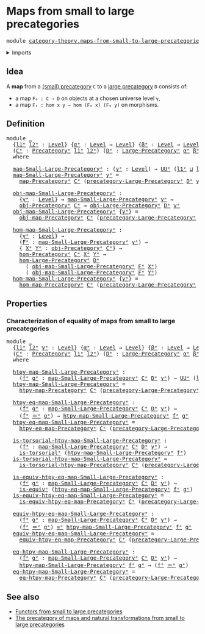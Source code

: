 # Maps from small to large precategories

<pre class="Agda"><a id="51" class="Keyword">module</a> <a id="58" href="category-theory.maps-from-small-to-large-precategories%25E1%25B5%2589.html" class="Module">category-theory.maps-from-small-to-large-precategoriesᵉ</a> <a id="114" class="Keyword">where</a>
</pre>
<details><summary>Imports</summary>

<pre class="Agda"><a id="170" class="Keyword">open</a> <a id="175" class="Keyword">import</a> <a id="182" href="category-theory.large-precategories%25E1%25B5%2589.html" class="Module">category-theory.large-precategoriesᵉ</a>
<a id="219" class="Keyword">open</a> <a id="224" class="Keyword">import</a> <a id="231" href="category-theory.maps-precategories%25E1%25B5%2589.html" class="Module">category-theory.maps-precategoriesᵉ</a>
<a id="267" class="Keyword">open</a> <a id="272" class="Keyword">import</a> <a id="279" href="category-theory.precategories%25E1%25B5%2589.html" class="Module">category-theory.precategoriesᵉ</a>

<a id="311" class="Keyword">open</a> <a id="316" class="Keyword">import</a> <a id="323" href="foundation.equivalences%25E1%25B5%2589.html" class="Module">foundation.equivalencesᵉ</a>
<a id="348" class="Keyword">open</a> <a id="353" class="Keyword">import</a> <a id="360" href="foundation.identity-types%25E1%25B5%2589.html" class="Module">foundation.identity-typesᵉ</a>
<a id="387" class="Keyword">open</a> <a id="392" class="Keyword">import</a> <a id="399" href="foundation.torsorial-type-families%25E1%25B5%2589.html" class="Module">foundation.torsorial-type-familiesᵉ</a>
<a id="435" class="Keyword">open</a> <a id="440" class="Keyword">import</a> <a id="447" href="foundation.universe-levels%25E1%25B5%2589.html" class="Module">foundation.universe-levelsᵉ</a>
</pre>
</details>

## Idea

A **map** from a [(small) precategory](category-theory.precategories.md) `C` to
a [large precategory](category-theory.large-precategories.md) `D` consists of:

- a map `F₀ : C → D` on objects at a chosen universe level `γ`,
- a map `F₁ : hom x y → hom (F₀ x) (F₀ y)` on morphisms.

## Definition

<pre class="Agda"><a id="806" class="Keyword">module</a> <a id="813" href="category-theory.maps-from-small-to-large-precategories%25E1%25B5%2589.html#813" class="Module">_</a>
  <a id="817" class="Symbol">{</a><a id="818" href="category-theory.maps-from-small-to-large-precategories%25E1%25B5%2589.html#818" class="Bound">l1ᵉ</a> <a id="822" href="category-theory.maps-from-small-to-large-precategories%25E1%25B5%2589.html#822" class="Bound">l2ᵉ</a> <a id="826" class="Symbol">:</a> <a id="828" href="Agda.Primitive.html#742" class="Postulate">Level</a><a id="833" class="Symbol">}</a> <a id="835" class="Symbol">{</a><a id="836" href="category-theory.maps-from-small-to-large-precategories%25E1%25B5%2589.html#836" class="Bound">αᵉ</a> <a id="839" class="Symbol">:</a> <a id="841" href="Agda.Primitive.html#742" class="Postulate">Level</a> <a id="847" class="Symbol">→</a> <a id="849" href="Agda.Primitive.html#742" class="Postulate">Level</a><a id="854" class="Symbol">}</a> <a id="856" class="Symbol">{</a><a id="857" href="category-theory.maps-from-small-to-large-precategories%25E1%25B5%2589.html#857" class="Bound">βᵉ</a> <a id="860" class="Symbol">:</a> <a id="862" href="Agda.Primitive.html#742" class="Postulate">Level</a> <a id="868" class="Symbol">→</a> <a id="870" href="Agda.Primitive.html#742" class="Postulate">Level</a> <a id="876" class="Symbol">→</a> <a id="878" href="Agda.Primitive.html#742" class="Postulate">Level</a><a id="883" class="Symbol">}</a>
  <a id="887" class="Symbol">(</a><a id="888" href="category-theory.maps-from-small-to-large-precategories%25E1%25B5%2589.html#888" class="Bound">Cᵉ</a> <a id="891" class="Symbol">:</a> <a id="893" href="category-theory.precategories%25E1%25B5%2589.html#3370" class="Function">Precategoryᵉ</a> <a id="906" href="category-theory.maps-from-small-to-large-precategories%25E1%25B5%2589.html#818" class="Bound">l1ᵉ</a> <a id="910" href="category-theory.maps-from-small-to-large-precategories%25E1%25B5%2589.html#822" class="Bound">l2ᵉ</a><a id="913" class="Symbol">)</a> <a id="915" class="Symbol">(</a><a id="916" href="category-theory.maps-from-small-to-large-precategories%25E1%25B5%2589.html#916" class="Bound">Dᵉ</a> <a id="919" class="Symbol">:</a> <a id="921" href="category-theory.large-precategories%25E1%25B5%2589.html#839" class="Record">Large-Precategoryᵉ</a> <a id="940" href="category-theory.maps-from-small-to-large-precategories%25E1%25B5%2589.html#836" class="Bound">αᵉ</a> <a id="943" href="category-theory.maps-from-small-to-large-precategories%25E1%25B5%2589.html#857" class="Bound">βᵉ</a><a id="945" class="Symbol">)</a>
  <a id="949" class="Keyword">where</a>

  <a id="958" href="category-theory.maps-from-small-to-large-precategories%25E1%25B5%2589.html#958" class="Function">map-Small-Large-Precategoryᵉ</a> <a id="987" class="Symbol">:</a> <a id="989" class="Symbol">(</a><a id="990" href="category-theory.maps-from-small-to-large-precategories%25E1%25B5%2589.html#990" class="Bound">γᵉ</a> <a id="993" class="Symbol">:</a> <a id="995" href="Agda.Primitive.html#742" class="Postulate">Level</a><a id="1000" class="Symbol">)</a> <a id="1002" class="Symbol">→</a> <a id="1004" href="Agda.Primitive.html#429" class="Primitive">UUᵉ</a> <a id="1008" class="Symbol">(</a><a id="1009" href="category-theory.maps-from-small-to-large-precategories%25E1%25B5%2589.html#818" class="Bound">l1ᵉ</a> <a id="1013" href="Agda.Primitive.html#961" class="Primitive Operator">⊔</a> <a id="1015" href="category-theory.maps-from-small-to-large-precategories%25E1%25B5%2589.html#822" class="Bound">l2ᵉ</a> <a id="1019" href="Agda.Primitive.html#961" class="Primitive Operator">⊔</a> <a id="1021" href="category-theory.maps-from-small-to-large-precategories%25E1%25B5%2589.html#836" class="Bound">αᵉ</a> <a id="1024" href="category-theory.maps-from-small-to-large-precategories%25E1%25B5%2589.html#990" class="Bound">γᵉ</a> <a id="1027" href="Agda.Primitive.html#961" class="Primitive Operator">⊔</a> <a id="1029" href="category-theory.maps-from-small-to-large-precategories%25E1%25B5%2589.html#857" class="Bound">βᵉ</a> <a id="1032" href="category-theory.maps-from-small-to-large-precategories%25E1%25B5%2589.html#990" class="Bound">γᵉ</a> <a id="1035" href="category-theory.maps-from-small-to-large-precategories%25E1%25B5%2589.html#990" class="Bound">γᵉ</a><a id="1037" class="Symbol">)</a>
  <a id="1041" href="category-theory.maps-from-small-to-large-precategories%25E1%25B5%2589.html#958" class="Function">map-Small-Large-Precategoryᵉ</a> <a id="1070" href="category-theory.maps-from-small-to-large-precategories%25E1%25B5%2589.html#1070" class="Bound">γᵉ</a> <a id="1073" class="Symbol">=</a>
    <a id="1079" href="category-theory.maps-precategories%25E1%25B5%2589.html#1332" class="Function">map-Precategoryᵉ</a> <a id="1096" href="category-theory.maps-from-small-to-large-precategories%25E1%25B5%2589.html#888" class="Bound">Cᵉ</a> <a id="1099" class="Symbol">(</a><a id="1100" href="category-theory.large-precategories%25E1%25B5%2589.html#6597" class="Function">precategory-Large-Precategoryᵉ</a> <a id="1131" href="category-theory.maps-from-small-to-large-precategories%25E1%25B5%2589.html#916" class="Bound">Dᵉ</a> <a id="1134" href="category-theory.maps-from-small-to-large-precategories%25E1%25B5%2589.html#1070" class="Bound">γᵉ</a><a id="1136" class="Symbol">)</a>

  <a id="1141" href="category-theory.maps-from-small-to-large-precategories%25E1%25B5%2589.html#1141" class="Function">obj-map-Small-Large-Precategoryᵉ</a> <a id="1174" class="Symbol">:</a>
    <a id="1180" class="Symbol">{</a><a id="1181" href="category-theory.maps-from-small-to-large-precategories%25E1%25B5%2589.html#1181" class="Bound">γᵉ</a> <a id="1184" class="Symbol">:</a> <a id="1186" href="Agda.Primitive.html#742" class="Postulate">Level</a><a id="1191" class="Symbol">}</a> <a id="1193" class="Symbol">→</a> <a id="1195" href="category-theory.maps-from-small-to-large-precategories%25E1%25B5%2589.html#958" class="Function">map-Small-Large-Precategoryᵉ</a> <a id="1224" href="category-theory.maps-from-small-to-large-precategories%25E1%25B5%2589.html#1181" class="Bound">γᵉ</a> <a id="1227" class="Symbol">→</a>
    <a id="1233" href="category-theory.precategories%25E1%25B5%2589.html#4836" class="Function">obj-Precategoryᵉ</a> <a id="1250" href="category-theory.maps-from-small-to-large-precategories%25E1%25B5%2589.html#888" class="Bound">Cᵉ</a> <a id="1253" class="Symbol">→</a> <a id="1255" href="category-theory.large-precategories%25E1%25B5%2589.html#934" class="Field">obj-Large-Precategoryᵉ</a> <a id="1278" href="category-theory.maps-from-small-to-large-precategories%25E1%25B5%2589.html#916" class="Bound">Dᵉ</a> <a id="1281" href="category-theory.maps-from-small-to-large-precategories%25E1%25B5%2589.html#1181" class="Bound">γᵉ</a>
  <a id="1286" href="category-theory.maps-from-small-to-large-precategories%25E1%25B5%2589.html#1141" class="Function">obj-map-Small-Large-Precategoryᵉ</a> <a id="1319" class="Symbol">{</a><a id="1320" href="category-theory.maps-from-small-to-large-precategories%25E1%25B5%2589.html#1320" class="Bound">γᵉ</a><a id="1322" class="Symbol">}</a> <a id="1324" class="Symbol">=</a>
    <a id="1330" href="category-theory.maps-precategories%25E1%25B5%2589.html#1498" class="Function">obj-map-Precategoryᵉ</a> <a id="1351" href="category-theory.maps-from-small-to-large-precategories%25E1%25B5%2589.html#888" class="Bound">Cᵉ</a> <a id="1354" class="Symbol">(</a><a id="1355" href="category-theory.large-precategories%25E1%25B5%2589.html#6597" class="Function">precategory-Large-Precategoryᵉ</a> <a id="1386" href="category-theory.maps-from-small-to-large-precategories%25E1%25B5%2589.html#916" class="Bound">Dᵉ</a> <a id="1389" href="category-theory.maps-from-small-to-large-precategories%25E1%25B5%2589.html#1320" class="Bound">γᵉ</a><a id="1391" class="Symbol">)</a>

  <a id="1396" href="category-theory.maps-from-small-to-large-precategories%25E1%25B5%2589.html#1396" class="Function">hom-map-Small-Large-Precategoryᵉ</a> <a id="1429" class="Symbol">:</a>
    <a id="1435" class="Symbol">{</a><a id="1436" href="category-theory.maps-from-small-to-large-precategories%25E1%25B5%2589.html#1436" class="Bound">γᵉ</a> <a id="1439" class="Symbol">:</a> <a id="1441" href="Agda.Primitive.html#742" class="Postulate">Level</a><a id="1446" class="Symbol">}</a> <a id="1448" class="Symbol">→</a>
    <a id="1454" class="Symbol">(</a><a id="1455" href="category-theory.maps-from-small-to-large-precategories%25E1%25B5%2589.html#1455" class="Bound">Fᵉ</a> <a id="1458" class="Symbol">:</a> <a id="1460" href="category-theory.maps-from-small-to-large-precategories%25E1%25B5%2589.html#958" class="Function">map-Small-Large-Precategoryᵉ</a> <a id="1489" href="category-theory.maps-from-small-to-large-precategories%25E1%25B5%2589.html#1436" class="Bound">γᵉ</a><a id="1491" class="Symbol">)</a> <a id="1493" class="Symbol">→</a>
    <a id="1499" class="Symbol">{</a> <a id="1501" href="category-theory.maps-from-small-to-large-precategories%25E1%25B5%2589.html#1501" class="Bound">Xᵉ</a> <a id="1504" href="category-theory.maps-from-small-to-large-precategories%25E1%25B5%2589.html#1504" class="Bound">Yᵉ</a> <a id="1507" class="Symbol">:</a> <a id="1509" href="category-theory.precategories%25E1%25B5%2589.html#4836" class="Function">obj-Precategoryᵉ</a> <a id="1526" href="category-theory.maps-from-small-to-large-precategories%25E1%25B5%2589.html#888" class="Bound">Cᵉ</a><a id="1528" class="Symbol">}</a> <a id="1530" class="Symbol">→</a>
    <a id="1536" href="category-theory.precategories%25E1%25B5%2589.html#4999" class="Function">hom-Precategoryᵉ</a> <a id="1553" href="category-theory.maps-from-small-to-large-precategories%25E1%25B5%2589.html#888" class="Bound">Cᵉ</a> <a id="1556" href="category-theory.maps-from-small-to-large-precategories%25E1%25B5%2589.html#1501" class="Bound">Xᵉ</a> <a id="1559" href="category-theory.maps-from-small-to-large-precategories%25E1%25B5%2589.html#1504" class="Bound">Yᵉ</a> <a id="1562" class="Symbol">→</a>
    <a id="1568" href="category-theory.large-precategories%25E1%25B5%2589.html#1149" class="Function">hom-Large-Precategoryᵉ</a> <a id="1591" href="category-theory.maps-from-small-to-large-precategories%25E1%25B5%2589.html#916" class="Bound">Dᵉ</a>
      <a id="1600" class="Symbol">(</a> <a id="1602" href="category-theory.maps-from-small-to-large-precategories%25E1%25B5%2589.html#1141" class="Function">obj-map-Small-Large-Precategoryᵉ</a> <a id="1635" href="category-theory.maps-from-small-to-large-precategories%25E1%25B5%2589.html#1455" class="Bound">Fᵉ</a> <a id="1638" href="category-theory.maps-from-small-to-large-precategories%25E1%25B5%2589.html#1501" class="Bound">Xᵉ</a><a id="1640" class="Symbol">)</a>
      <a id="1648" class="Symbol">(</a> <a id="1650" href="category-theory.maps-from-small-to-large-precategories%25E1%25B5%2589.html#1141" class="Function">obj-map-Small-Large-Precategoryᵉ</a> <a id="1683" href="category-theory.maps-from-small-to-large-precategories%25E1%25B5%2589.html#1455" class="Bound">Fᵉ</a> <a id="1686" href="category-theory.maps-from-small-to-large-precategories%25E1%25B5%2589.html#1504" class="Bound">Yᵉ</a><a id="1688" class="Symbol">)</a>
  <a id="1692" href="category-theory.maps-from-small-to-large-precategories%25E1%25B5%2589.html#1396" class="Function">hom-map-Small-Large-Precategoryᵉ</a> <a id="1725" class="Symbol">{</a><a id="1726" href="category-theory.maps-from-small-to-large-precategories%25E1%25B5%2589.html#1726" class="Bound">γᵉ</a><a id="1728" class="Symbol">}</a> <a id="1730" class="Symbol">=</a>
    <a id="1736" href="category-theory.maps-precategories%25E1%25B5%2589.html#1720" class="Function">hom-map-Precategoryᵉ</a> <a id="1757" href="category-theory.maps-from-small-to-large-precategories%25E1%25B5%2589.html#888" class="Bound">Cᵉ</a> <a id="1760" class="Symbol">(</a><a id="1761" href="category-theory.large-precategories%25E1%25B5%2589.html#6597" class="Function">precategory-Large-Precategoryᵉ</a> <a id="1792" href="category-theory.maps-from-small-to-large-precategories%25E1%25B5%2589.html#916" class="Bound">Dᵉ</a> <a id="1795" href="category-theory.maps-from-small-to-large-precategories%25E1%25B5%2589.html#1726" class="Bound">γᵉ</a><a id="1797" class="Symbol">)</a>
</pre>
## Properties

### Characterization of equality of maps from small to large precategories

<pre class="Agda"><a id="1903" class="Keyword">module</a> <a id="1910" href="category-theory.maps-from-small-to-large-precategories%25E1%25B5%2589.html#1910" class="Module">_</a>
  <a id="1914" class="Symbol">{</a><a id="1915" href="category-theory.maps-from-small-to-large-precategories%25E1%25B5%2589.html#1915" class="Bound">l1ᵉ</a> <a id="1919" href="category-theory.maps-from-small-to-large-precategories%25E1%25B5%2589.html#1919" class="Bound">l2ᵉ</a> <a id="1923" href="category-theory.maps-from-small-to-large-precategories%25E1%25B5%2589.html#1923" class="Bound">γᵉ</a> <a id="1926" class="Symbol">:</a> <a id="1928" href="Agda.Primitive.html#742" class="Postulate">Level</a><a id="1933" class="Symbol">}</a> <a id="1935" class="Symbol">{</a><a id="1936" href="category-theory.maps-from-small-to-large-precategories%25E1%25B5%2589.html#1936" class="Bound">αᵉ</a> <a id="1939" class="Symbol">:</a> <a id="1941" href="Agda.Primitive.html#742" class="Postulate">Level</a> <a id="1947" class="Symbol">→</a> <a id="1949" href="Agda.Primitive.html#742" class="Postulate">Level</a><a id="1954" class="Symbol">}</a> <a id="1956" class="Symbol">{</a><a id="1957" href="category-theory.maps-from-small-to-large-precategories%25E1%25B5%2589.html#1957" class="Bound">βᵉ</a> <a id="1960" class="Symbol">:</a> <a id="1962" href="Agda.Primitive.html#742" class="Postulate">Level</a> <a id="1968" class="Symbol">→</a> <a id="1970" href="Agda.Primitive.html#742" class="Postulate">Level</a> <a id="1976" class="Symbol">→</a> <a id="1978" href="Agda.Primitive.html#742" class="Postulate">Level</a><a id="1983" class="Symbol">}</a>
  <a id="1987" class="Symbol">(</a><a id="1988" href="category-theory.maps-from-small-to-large-precategories%25E1%25B5%2589.html#1988" class="Bound">Cᵉ</a> <a id="1991" class="Symbol">:</a> <a id="1993" href="category-theory.precategories%25E1%25B5%2589.html#3370" class="Function">Precategoryᵉ</a> <a id="2006" href="category-theory.maps-from-small-to-large-precategories%25E1%25B5%2589.html#1915" class="Bound">l1ᵉ</a> <a id="2010" href="category-theory.maps-from-small-to-large-precategories%25E1%25B5%2589.html#1919" class="Bound">l2ᵉ</a><a id="2013" class="Symbol">)</a> <a id="2015" class="Symbol">(</a><a id="2016" href="category-theory.maps-from-small-to-large-precategories%25E1%25B5%2589.html#2016" class="Bound">Dᵉ</a> <a id="2019" class="Symbol">:</a> <a id="2021" href="category-theory.large-precategories%25E1%25B5%2589.html#839" class="Record">Large-Precategoryᵉ</a> <a id="2040" href="category-theory.maps-from-small-to-large-precategories%25E1%25B5%2589.html#1936" class="Bound">αᵉ</a> <a id="2043" href="category-theory.maps-from-small-to-large-precategories%25E1%25B5%2589.html#1957" class="Bound">βᵉ</a><a id="2045" class="Symbol">)</a>
  <a id="2049" class="Keyword">where</a>

  <a id="2058" href="category-theory.maps-from-small-to-large-precategories%25E1%25B5%2589.html#2058" class="Function">htpy-map-Small-Large-Precategoryᵉ</a> <a id="2092" class="Symbol">:</a>
    <a id="2098" class="Symbol">(</a><a id="2099" href="category-theory.maps-from-small-to-large-precategories%25E1%25B5%2589.html#2099" class="Bound">fᵉ</a> <a id="2102" href="category-theory.maps-from-small-to-large-precategories%25E1%25B5%2589.html#2102" class="Bound">gᵉ</a> <a id="2105" class="Symbol">:</a> <a id="2107" href="category-theory.maps-from-small-to-large-precategories%25E1%25B5%2589.html#958" class="Function">map-Small-Large-Precategoryᵉ</a> <a id="2136" href="category-theory.maps-from-small-to-large-precategories%25E1%25B5%2589.html#1988" class="Bound">Cᵉ</a> <a id="2139" href="category-theory.maps-from-small-to-large-precategories%25E1%25B5%2589.html#2016" class="Bound">Dᵉ</a> <a id="2142" href="category-theory.maps-from-small-to-large-precategories%25E1%25B5%2589.html#1923" class="Bound">γᵉ</a><a id="2144" class="Symbol">)</a> <a id="2146" class="Symbol">→</a> <a id="2148" href="Agda.Primitive.html#429" class="Primitive">UUᵉ</a> <a id="2152" class="Symbol">(</a><a id="2153" href="category-theory.maps-from-small-to-large-precategories%25E1%25B5%2589.html#1915" class="Bound">l1ᵉ</a> <a id="2157" href="Agda.Primitive.html#961" class="Primitive Operator">⊔</a> <a id="2159" href="category-theory.maps-from-small-to-large-precategories%25E1%25B5%2589.html#1919" class="Bound">l2ᵉ</a> <a id="2163" href="Agda.Primitive.html#961" class="Primitive Operator">⊔</a> <a id="2165" href="category-theory.maps-from-small-to-large-precategories%25E1%25B5%2589.html#1936" class="Bound">αᵉ</a> <a id="2168" href="category-theory.maps-from-small-to-large-precategories%25E1%25B5%2589.html#1923" class="Bound">γᵉ</a> <a id="2171" href="Agda.Primitive.html#961" class="Primitive Operator">⊔</a> <a id="2173" href="category-theory.maps-from-small-to-large-precategories%25E1%25B5%2589.html#1957" class="Bound">βᵉ</a> <a id="2176" href="category-theory.maps-from-small-to-large-precategories%25E1%25B5%2589.html#1923" class="Bound">γᵉ</a> <a id="2179" href="category-theory.maps-from-small-to-large-precategories%25E1%25B5%2589.html#1923" class="Bound">γᵉ</a><a id="2181" class="Symbol">)</a>
  <a id="2185" href="category-theory.maps-from-small-to-large-precategories%25E1%25B5%2589.html#2058" class="Function">htpy-map-Small-Large-Precategoryᵉ</a> <a id="2219" class="Symbol">=</a>
    <a id="2225" href="category-theory.maps-precategories%25E1%25B5%2589.html#4594" class="Function">htpy-map-Precategoryᵉ</a> <a id="2247" href="category-theory.maps-from-small-to-large-precategories%25E1%25B5%2589.html#1988" class="Bound">Cᵉ</a> <a id="2250" class="Symbol">(</a><a id="2251" href="category-theory.large-precategories%25E1%25B5%2589.html#6597" class="Function">precategory-Large-Precategoryᵉ</a> <a id="2282" href="category-theory.maps-from-small-to-large-precategories%25E1%25B5%2589.html#2016" class="Bound">Dᵉ</a> <a id="2285" href="category-theory.maps-from-small-to-large-precategories%25E1%25B5%2589.html#1923" class="Bound">γᵉ</a><a id="2287" class="Symbol">)</a>

  <a id="2292" href="category-theory.maps-from-small-to-large-precategories%25E1%25B5%2589.html#2292" class="Function">htpy-eq-map-Small-Large-Precategoryᵉ</a> <a id="2329" class="Symbol">:</a>
    <a id="2335" class="Symbol">(</a><a id="2336" href="category-theory.maps-from-small-to-large-precategories%25E1%25B5%2589.html#2336" class="Bound">fᵉ</a> <a id="2339" href="category-theory.maps-from-small-to-large-precategories%25E1%25B5%2589.html#2339" class="Bound">gᵉ</a> <a id="2342" class="Symbol">:</a> <a id="2344" href="category-theory.maps-from-small-to-large-precategories%25E1%25B5%2589.html#958" class="Function">map-Small-Large-Precategoryᵉ</a> <a id="2373" href="category-theory.maps-from-small-to-large-precategories%25E1%25B5%2589.html#1988" class="Bound">Cᵉ</a> <a id="2376" href="category-theory.maps-from-small-to-large-precategories%25E1%25B5%2589.html#2016" class="Bound">Dᵉ</a> <a id="2379" href="category-theory.maps-from-small-to-large-precategories%25E1%25B5%2589.html#1923" class="Bound">γᵉ</a><a id="2381" class="Symbol">)</a> <a id="2383" class="Symbol">→</a>
    <a id="2389" class="Symbol">(</a><a id="2390" href="category-theory.maps-from-small-to-large-precategories%25E1%25B5%2589.html#2336" class="Bound">fᵉ</a> <a id="2393" href="foundation-core.identity-types%25E1%25B5%2589.html#2730" class="Function Operator">＝ᵉ</a> <a id="2396" href="category-theory.maps-from-small-to-large-precategories%25E1%25B5%2589.html#2339" class="Bound">gᵉ</a><a id="2398" class="Symbol">)</a> <a id="2400" class="Symbol">→</a> <a id="2402" href="category-theory.maps-from-small-to-large-precategories%25E1%25B5%2589.html#2058" class="Function">htpy-map-Small-Large-Precategoryᵉ</a> <a id="2436" href="category-theory.maps-from-small-to-large-precategories%25E1%25B5%2589.html#2336" class="Bound">fᵉ</a> <a id="2439" href="category-theory.maps-from-small-to-large-precategories%25E1%25B5%2589.html#2339" class="Bound">gᵉ</a>
  <a id="2444" href="category-theory.maps-from-small-to-large-precategories%25E1%25B5%2589.html#2292" class="Function">htpy-eq-map-Small-Large-Precategoryᵉ</a> <a id="2481" class="Symbol">=</a>
    <a id="2487" href="category-theory.maps-precategories%25E1%25B5%2589.html#5149" class="Function">htpy-eq-map-Precategoryᵉ</a> <a id="2512" href="category-theory.maps-from-small-to-large-precategories%25E1%25B5%2589.html#1988" class="Bound">Cᵉ</a> <a id="2515" class="Symbol">(</a><a id="2516" href="category-theory.large-precategories%25E1%25B5%2589.html#6597" class="Function">precategory-Large-Precategoryᵉ</a> <a id="2547" href="category-theory.maps-from-small-to-large-precategories%25E1%25B5%2589.html#2016" class="Bound">Dᵉ</a> <a id="2550" href="category-theory.maps-from-small-to-large-precategories%25E1%25B5%2589.html#1923" class="Bound">γᵉ</a><a id="2552" class="Symbol">)</a>

  <a id="2557" href="category-theory.maps-from-small-to-large-precategories%25E1%25B5%2589.html#2557" class="Function">is-torsorial-htpy-map-Small-Large-Precategoryᵉ</a> <a id="2604" class="Symbol">:</a>
    <a id="2610" class="Symbol">(</a><a id="2611" href="category-theory.maps-from-small-to-large-precategories%25E1%25B5%2589.html#2611" class="Bound">fᵉ</a> <a id="2614" class="Symbol">:</a> <a id="2616" href="category-theory.maps-from-small-to-large-precategories%25E1%25B5%2589.html#958" class="Function">map-Small-Large-Precategoryᵉ</a> <a id="2645" href="category-theory.maps-from-small-to-large-precategories%25E1%25B5%2589.html#1988" class="Bound">Cᵉ</a> <a id="2648" href="category-theory.maps-from-small-to-large-precategories%25E1%25B5%2589.html#2016" class="Bound">Dᵉ</a> <a id="2651" href="category-theory.maps-from-small-to-large-precategories%25E1%25B5%2589.html#1923" class="Bound">γᵉ</a><a id="2653" class="Symbol">)</a> <a id="2655" class="Symbol">→</a>
    <a id="2661" href="foundation-core.torsorial-type-families%25E1%25B5%2589.html#2479" class="Function">is-torsorialᵉ</a> <a id="2675" class="Symbol">(</a><a id="2676" href="category-theory.maps-from-small-to-large-precategories%25E1%25B5%2589.html#2058" class="Function">htpy-map-Small-Large-Precategoryᵉ</a> <a id="2710" href="category-theory.maps-from-small-to-large-precategories%25E1%25B5%2589.html#2611" class="Bound">fᵉ</a><a id="2712" class="Symbol">)</a>
  <a id="2716" href="category-theory.maps-from-small-to-large-precategories%25E1%25B5%2589.html#2557" class="Function">is-torsorial-htpy-map-Small-Large-Precategoryᵉ</a> <a id="2763" class="Symbol">=</a>
    <a id="2769" href="category-theory.maps-precategories%25E1%25B5%2589.html#5329" class="Function">is-torsorial-htpy-map-Precategoryᵉ</a> <a id="2804" href="category-theory.maps-from-small-to-large-precategories%25E1%25B5%2589.html#1988" class="Bound">Cᵉ</a> <a id="2807" class="Symbol">(</a><a id="2808" href="category-theory.large-precategories%25E1%25B5%2589.html#6597" class="Function">precategory-Large-Precategoryᵉ</a> <a id="2839" href="category-theory.maps-from-small-to-large-precategories%25E1%25B5%2589.html#2016" class="Bound">Dᵉ</a> <a id="2842" href="category-theory.maps-from-small-to-large-precategories%25E1%25B5%2589.html#1923" class="Bound">γᵉ</a><a id="2844" class="Symbol">)</a>

  <a id="2849" href="category-theory.maps-from-small-to-large-precategories%25E1%25B5%2589.html#2849" class="Function">is-equiv-htpy-eq-map-Small-Large-Precategoryᵉ</a> <a id="2895" class="Symbol">:</a>
    <a id="2901" class="Symbol">(</a><a id="2902" href="category-theory.maps-from-small-to-large-precategories%25E1%25B5%2589.html#2902" class="Bound">fᵉ</a> <a id="2905" href="category-theory.maps-from-small-to-large-precategories%25E1%25B5%2589.html#2905" class="Bound">gᵉ</a> <a id="2908" class="Symbol">:</a> <a id="2910" href="category-theory.maps-from-small-to-large-precategories%25E1%25B5%2589.html#958" class="Function">map-Small-Large-Precategoryᵉ</a> <a id="2939" href="category-theory.maps-from-small-to-large-precategories%25E1%25B5%2589.html#1988" class="Bound">Cᵉ</a> <a id="2942" href="category-theory.maps-from-small-to-large-precategories%25E1%25B5%2589.html#2016" class="Bound">Dᵉ</a> <a id="2945" href="category-theory.maps-from-small-to-large-precategories%25E1%25B5%2589.html#1923" class="Bound">γᵉ</a><a id="2947" class="Symbol">)</a> <a id="2949" class="Symbol">→</a>
    <a id="2955" href="foundation-core.equivalences%25E1%25B5%2589.html#1553" class="Function">is-equivᵉ</a> <a id="2965" class="Symbol">(</a><a id="2966" href="category-theory.maps-from-small-to-large-precategories%25E1%25B5%2589.html#2292" class="Function">htpy-eq-map-Small-Large-Precategoryᵉ</a> <a id="3003" href="category-theory.maps-from-small-to-large-precategories%25E1%25B5%2589.html#2902" class="Bound">fᵉ</a> <a id="3006" href="category-theory.maps-from-small-to-large-precategories%25E1%25B5%2589.html#2905" class="Bound">gᵉ</a><a id="3008" class="Symbol">)</a>
  <a id="3012" href="category-theory.maps-from-small-to-large-precategories%25E1%25B5%2589.html#2849" class="Function">is-equiv-htpy-eq-map-Small-Large-Precategoryᵉ</a> <a id="3058" class="Symbol">=</a>
    <a id="3064" href="category-theory.maps-precategories%25E1%25B5%2589.html#6447" class="Function">is-equiv-htpy-eq-map-Precategoryᵉ</a> <a id="3098" href="category-theory.maps-from-small-to-large-precategories%25E1%25B5%2589.html#1988" class="Bound">Cᵉ</a> <a id="3101" class="Symbol">(</a><a id="3102" href="category-theory.large-precategories%25E1%25B5%2589.html#6597" class="Function">precategory-Large-Precategoryᵉ</a> <a id="3133" href="category-theory.maps-from-small-to-large-precategories%25E1%25B5%2589.html#2016" class="Bound">Dᵉ</a> <a id="3136" href="category-theory.maps-from-small-to-large-precategories%25E1%25B5%2589.html#1923" class="Bound">γᵉ</a><a id="3138" class="Symbol">)</a>

  <a id="3143" href="category-theory.maps-from-small-to-large-precategories%25E1%25B5%2589.html#3143" class="Function">equiv-htpy-eq-map-Small-Large-Precategoryᵉ</a> <a id="3186" class="Symbol">:</a>
    <a id="3192" class="Symbol">(</a><a id="3193" href="category-theory.maps-from-small-to-large-precategories%25E1%25B5%2589.html#3193" class="Bound">fᵉ</a> <a id="3196" href="category-theory.maps-from-small-to-large-precategories%25E1%25B5%2589.html#3196" class="Bound">gᵉ</a> <a id="3199" class="Symbol">:</a> <a id="3201" href="category-theory.maps-from-small-to-large-precategories%25E1%25B5%2589.html#958" class="Function">map-Small-Large-Precategoryᵉ</a> <a id="3230" href="category-theory.maps-from-small-to-large-precategories%25E1%25B5%2589.html#1988" class="Bound">Cᵉ</a> <a id="3233" href="category-theory.maps-from-small-to-large-precategories%25E1%25B5%2589.html#2016" class="Bound">Dᵉ</a> <a id="3236" href="category-theory.maps-from-small-to-large-precategories%25E1%25B5%2589.html#1923" class="Bound">γᵉ</a><a id="3238" class="Symbol">)</a> <a id="3240" class="Symbol">→</a>
    <a id="3246" class="Symbol">(</a><a id="3247" href="category-theory.maps-from-small-to-large-precategories%25E1%25B5%2589.html#3193" class="Bound">fᵉ</a> <a id="3250" href="foundation-core.identity-types%25E1%25B5%2589.html#2730" class="Function Operator">＝ᵉ</a> <a id="3253" href="category-theory.maps-from-small-to-large-precategories%25E1%25B5%2589.html#3196" class="Bound">gᵉ</a><a id="3255" class="Symbol">)</a> <a id="3257" href="foundation-core.equivalences%25E1%25B5%2589.html#2662" class="Function Operator">≃ᵉ</a> <a id="3260" href="category-theory.maps-from-small-to-large-precategories%25E1%25B5%2589.html#2058" class="Function">htpy-map-Small-Large-Precategoryᵉ</a> <a id="3294" href="category-theory.maps-from-small-to-large-precategories%25E1%25B5%2589.html#3193" class="Bound">fᵉ</a> <a id="3297" href="category-theory.maps-from-small-to-large-precategories%25E1%25B5%2589.html#3196" class="Bound">gᵉ</a>
  <a id="3302" href="category-theory.maps-from-small-to-large-precategories%25E1%25B5%2589.html#3143" class="Function">equiv-htpy-eq-map-Small-Large-Precategoryᵉ</a> <a id="3345" class="Symbol">=</a>
    <a id="3351" href="category-theory.maps-precategories%25E1%25B5%2589.html#6721" class="Function">equiv-htpy-eq-map-Precategoryᵉ</a> <a id="3382" href="category-theory.maps-from-small-to-large-precategories%25E1%25B5%2589.html#1988" class="Bound">Cᵉ</a> <a id="3385" class="Symbol">(</a><a id="3386" href="category-theory.large-precategories%25E1%25B5%2589.html#6597" class="Function">precategory-Large-Precategoryᵉ</a> <a id="3417" href="category-theory.maps-from-small-to-large-precategories%25E1%25B5%2589.html#2016" class="Bound">Dᵉ</a> <a id="3420" href="category-theory.maps-from-small-to-large-precategories%25E1%25B5%2589.html#1923" class="Bound">γᵉ</a><a id="3422" class="Symbol">)</a>

  <a id="3427" href="category-theory.maps-from-small-to-large-precategories%25E1%25B5%2589.html#3427" class="Function">eq-htpy-map-Small-Large-Precategoryᵉ</a> <a id="3464" class="Symbol">:</a>
    <a id="3470" class="Symbol">(</a><a id="3471" href="category-theory.maps-from-small-to-large-precategories%25E1%25B5%2589.html#3471" class="Bound">fᵉ</a> <a id="3474" href="category-theory.maps-from-small-to-large-precategories%25E1%25B5%2589.html#3474" class="Bound">gᵉ</a> <a id="3477" class="Symbol">:</a> <a id="3479" href="category-theory.maps-from-small-to-large-precategories%25E1%25B5%2589.html#958" class="Function">map-Small-Large-Precategoryᵉ</a> <a id="3508" href="category-theory.maps-from-small-to-large-precategories%25E1%25B5%2589.html#1988" class="Bound">Cᵉ</a> <a id="3511" href="category-theory.maps-from-small-to-large-precategories%25E1%25B5%2589.html#2016" class="Bound">Dᵉ</a> <a id="3514" href="category-theory.maps-from-small-to-large-precategories%25E1%25B5%2589.html#1923" class="Bound">γᵉ</a><a id="3516" class="Symbol">)</a> <a id="3518" class="Symbol">→</a>
    <a id="3524" href="category-theory.maps-from-small-to-large-precategories%25E1%25B5%2589.html#2058" class="Function">htpy-map-Small-Large-Precategoryᵉ</a> <a id="3558" href="category-theory.maps-from-small-to-large-precategories%25E1%25B5%2589.html#3471" class="Bound">fᵉ</a> <a id="3561" href="category-theory.maps-from-small-to-large-precategories%25E1%25B5%2589.html#3474" class="Bound">gᵉ</a> <a id="3564" class="Symbol">→</a> <a id="3566" class="Symbol">(</a><a id="3567" href="category-theory.maps-from-small-to-large-precategories%25E1%25B5%2589.html#3471" class="Bound">fᵉ</a> <a id="3570" href="foundation-core.identity-types%25E1%25B5%2589.html#2730" class="Function Operator">＝ᵉ</a> <a id="3573" href="category-theory.maps-from-small-to-large-precategories%25E1%25B5%2589.html#3474" class="Bound">gᵉ</a><a id="3575" class="Symbol">)</a>
  <a id="3579" href="category-theory.maps-from-small-to-large-precategories%25E1%25B5%2589.html#3427" class="Function">eq-htpy-map-Small-Large-Precategoryᵉ</a> <a id="3616" class="Symbol">=</a>
    <a id="3622" href="category-theory.maps-precategories%25E1%25B5%2589.html#7005" class="Function">eq-htpy-map-Precategoryᵉ</a> <a id="3647" href="category-theory.maps-from-small-to-large-precategories%25E1%25B5%2589.html#1988" class="Bound">Cᵉ</a> <a id="3650" class="Symbol">(</a><a id="3651" href="category-theory.large-precategories%25E1%25B5%2589.html#6597" class="Function">precategory-Large-Precategoryᵉ</a> <a id="3682" href="category-theory.maps-from-small-to-large-precategories%25E1%25B5%2589.html#2016" class="Bound">Dᵉ</a> <a id="3685" href="category-theory.maps-from-small-to-large-precategories%25E1%25B5%2589.html#1923" class="Bound">γᵉ</a><a id="3687" class="Symbol">)</a>
</pre>
## See also

- [Functors from small to large precategories](category-theory.functors-from-small-to-large-precategories.md)
- [The precategory of maps and natural transformations from small to large precategories](category-theory.precategory-of-maps-from-small-to-large-precategories.md)